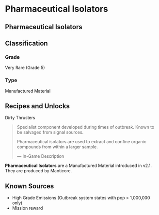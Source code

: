 # Pharmaceutical Isolators
##  Pharmaceutical Isolators

		

## Classification

### Grade

Very Rare (Grade 5)

### Type

Manufactured Material

## Recipes and Unlocks

Dirty Thrusters

> 
> 
> Specialist component developed during times of outbreak. Known to be salvaged from signal sources.
> 
> Pharmaceutical isolators are used to extract and confine organic compounds from within a larger sample.
> 
> 
> — In-Game Description
> 

**Pharmaceutical Isolators** are a Manufactured Material introduced in v2.1. They are produced by Manticore.

## Known Sources

- High Grade Emissions  (Outbreak system states with pop &gt; 1,000,000 only)
- Mission reward